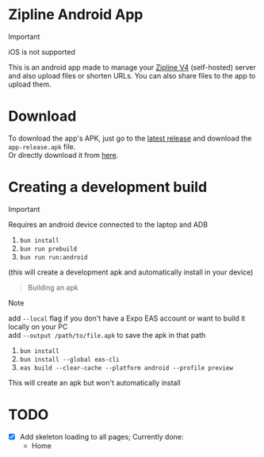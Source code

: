 # Zipline Android App

> [!IMPORTANT]
> iOS is not supported

This is an android app made to manage your [Zipline V4](https://github.com/diced/zipline/tree/v4) (self-hosted) server and also upload files or shorten URLs. You can also share files to the app to upload them.

# Download

To download the app's APK, just go to the [latest release](https://github.com/Stef-00012/zipline-android-app/releases/latest) and download the `app-release.apk` file.\
Or directly download it from [here](https://github.com/Stef-00012/zipline-android-app/releases/latest/download/app-release.apk).

# Creating a development build

> [!IMPORTANT]
> Requires an android device connected to the laptop and ADB

1. `bun install`
2. `bun run prebuild`
3. `bun run run:android`

(this will create a development apk and automatically install in your device)

> Building an apk

> [!NOTE]
> add `--local` flag if you don't have a Expo EAS account or want to build it locally on your PC\
> add `--output /path/to/file.apk` to save the apk in that path

1. `bun install`
2. `bun install --global eas-cli`
3. `eas build --clear-cache --platform android --profile preview`

This will create an apk but won't automatically install

# TODO

- [x] Add skeleton loading to all pages; Currently done:
    - Home